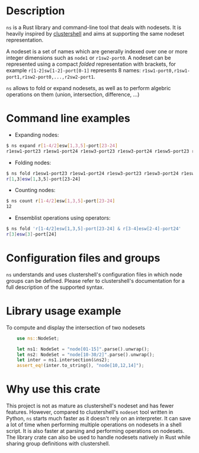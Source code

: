 # Description

`ns` is a Rust library and command-line tool that deals with nodesets. It is
heavily inspired by [clustershell](https://cea-hpc.github.io/clustershell/) and
aims at supporting the same nodeset representation.

A nodeset is a set of names which are generally indexed over one or more integer
dimensions such as `node1` or `r1sw2-port0`. A nodeset can be represented using
a compact *folded* representation with brackets, for example
`r[1-2]sw[1-2]-port[0-1]` represents 8 names:
`r1sw1-port0,r1sw1-port1,r1sw2-port0,...,r2sw2-port1`.

`ns` allows to fold or expand nodesets, as well as to perform algebric
operations on them (union, intersection, difference, ...)

# Command line examples

* Expanding nodes:
```bash
$ ns expand r[1-4/2]esw[1,3,5]-port[23-24]
r1esw1-port23 r1esw1-port24 r1esw3-port23 r1esw3-port24 r1esw5-port23 r1esw5-port24 r3esw1-port23 r3esw1-port24 r3esw3-port23 r3esw3-port24 r3esw5-port23 r3esw5-port24
```
* Folding nodes:
```bash
$ ns fold r1esw1-port23 r1esw1-port24 r1esw3-port23 r1esw3-port24 r1esw5-port23 r1esw5-port24 r3esw1-port23 r3esw1-port24 r3esw3-port23 r3esw3-port24 r3esw5-port23 r3esw5-port24
r[1,3]esw[1,3,5]-port[23-24]
```
* Counting nodes:
```bash
$ ns count r[1-4/2]esw[1,3,5]-port[23-24]
12
```
* Ensemblist operations using operators:
```bash
$ ns fold 'r[1-4/2]esw[1,3,5]-port[23-24] & r[3-4]esw[2-4]-port24'
r[3]esw[3]-port[24]
```

# Configuration files and groups
`ns` understands and uses clustershell's configuration files in which node groups can be defined. Please refer to clustershell's documentation for a full description of the supported syntax.

# Library usage example

To compute and display the intersection of two nodesets

```rust
    use ns::NodeSet;

    let ns1: NodeSet = "node[01-15]".parse().unwrap();
    let ns2: NodeSet = "node[10-30/2]".parse().unwrap();
    let inter = ns1.intersection(&ns2);
    assert_eq!(inter.to_string(), "node[10,12,14]");
```

# Why use this crate

This project is not as mature as clustershell's nodeset and has fewer features.
However, compared to clustershell's `nodeset` tool written in Python, `ns`
starts much faster as it doesn't rely on an interpreter. It can save a lot of
time when performing multiple operations on nodesets in a shell script. It is
also faster at parsing and performing operations on nodesets. The library crate
can also be used to handle nodesets natively in Rust while sharing group
definitions with clustershell.

